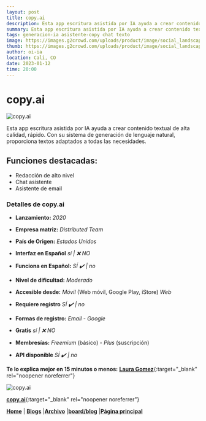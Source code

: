 ```yaml
---
layout: post
title: copy.ai
description: Esta app escritura asistida por IA ayuda a crear contenido textual de alta calidad, rápido.
summary: Esta app escritura asistida por IA ayuda a crear contenido textual de alta calidad, rápido. Con su sistema de generación de lenguaje natural, proporciona textos adaptados a todas las necesidades.
tags: generacion-ia asistente-copy chat texto
image: https://images.g2crowd.com/uploads/product/image/social_landscape/social_landscape_70624a3fe3fbc26579cbfe8a97fbf76d/copy-ai.png
thumb: https://images.g2crowd.com/uploads/product/image/social_landscape/social_landscape_70624a3fe3fbc26579cbfe8a97fbf76d/copy-ai.png
author: oi-ia
location: Cali, CO
date: 2023-01-12
time: 20:00
---
```


# copy.ai

![copy.ai](https://images.g2crowd.com/uploads/product/image/social_landscape/social_landscape_70624a3fe3fbc26579cbfe8a97fbf76d/copy-ai.png)

Esta app escritura asistida por IA ayuda a crear contenido textual de alta calidad, rápido. Con su sistema de generación de lenguaje natural, proporciona textos adaptados a todas las necesidades.

## Funciones destacadas:

- Redacción de alto nivel
- Chat asistente
- Asistente de email

### Detalles de copy.ai

- **Lanzamiento:**
  _2020_

- **Empresa matriz:**
  _Distributed Team_

- **País de Origen:**
  _Estados Unidos_

- **Interfaz en Español**
  _sí | ❌ NO_

- **Funciona en Español:**
  _SÍ ✔️ | no_

- **Nivel de dificultad:**
  _Moderado_

- **Accesible desde:**
  _Móvil_ (Web móvil, Google Play, iStore)
  _Web_

- **Requiere registro**
  _SÍ ✔️ | no_

- **Formas de registro:**
  _Email_ - _Google_

- **Gratis**
  _sí | ❌ NO_

- **Membresías:**
  _Freemium_ (básico) - _Plus_ (suscripción)

- **API disponible**
  _SÍ ✔️ | no_

**Te lo explica mejor en 15 minutos o menos:**
[**Laura Gomez**](https://www.youtube.com/watch?v=be0sQ67JMQ4){:target="\_blank" rel="noopener noreferrer"}

![copy.ai](https://images.g2crowd.com/uploads/product/image/social_landscape/social_landscape_70624a3fe3fbc26579cbfe8a97fbf76d/copy-ai.png)

[**copy.ai**](https://www.copy.ai/){:target="\_blank" rel="noopener noreferrer"}

[**Home**](https://lucfreelance.github.io/board/) | [**Blogs**](https://oportunidadesilimitadas.com/blogs/_site/index.html) |[**Archivo**](https://lucfreelance.github.io/board/archive/) |[**board/blog**](https://lucfreelance.github.io/board/blog/) |[**Página principal**](https://oportunidadesilimitadas.com)
